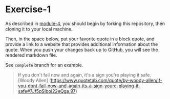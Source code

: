# Exercise-1

As described in [module-4](https://github.com/INFO-201/m4-git-intro), you should begin by forking this repository, then cloning it to your local machine.

Then, in the space below, put your favorite quote in a block quote, and provide a link to a website that provides additional information about the quote. When you push your changes back up to GitHub, you will see the rendered markdown file.

See `complete` branch for an example.

> If you don't fail now and again, it's a sign you're playing it safe.
[Woody Allen] (https://www.quotetab.com/quote/by-woody-allen/if-you-dont-fail-now-and-again-its-a-sign-youre-playing-it-safe#7Jf5pSiboI22eQga.97)